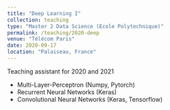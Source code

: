 ```yaml
---
title: "Deep Learning I"
collection: teaching
type: "Master 2 Data Science (Ecole Polytechnique)"
permalink: /teaching/2020-deep
venue: "Télécom Paris"
date: 2020-09-17
location: "Palaiseau, France"
---
```



Teaching assistant for 2020 and 2021
+ Multi-Layer-Perceptron (Numpy, Pytorch)
+ Recurrent Neural Networks (Keras)
+ Convolutional Neural Networks (Keras, Tensorflow)